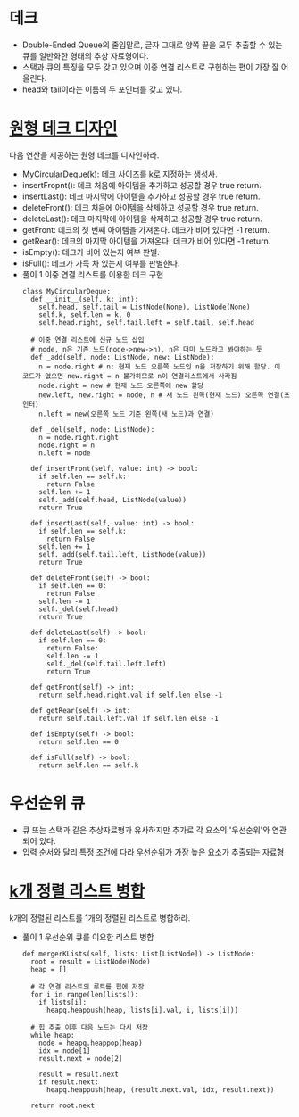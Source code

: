 # 데크
  - Double-Ended Queue의 줄임말로, 글자 그대로 양쪽 끝을 모두 추출할 수 있는 큐를 일반화한 형태의 추상 자료형이다.
  - 스택과 큐의 특징을 모두 갖고 있으며 이중 연결 리스트로 구현하는 편이 가장 잘 어울린다.
  - head와 tail이라는 이름의 두 포인터를 갖고 있다.
# [원형 데크 디자인](https://leetcode.com/problems/design-circular-deque/)
다음 연산을 제공하는 원형 데크를 디자인하라.     
  - MyCircularDeque(k): 데크 사이즈를 k로 지정하는 생성사.    
  - insertFropnt(): 데크 처음에 아이템을 추가하고 성공할 경우 true return.     
  - insertLast(): 데크 마지막에 아이템을 추가하고 성공할 경우 true return.     
  - deleteFront(): 데크 처음에 아이템을 삭제하고 성공할 경우 true return.     
  - deleteLast(): 데크 마지막에 아이템을 삭제하고 성공할 경우 true return.    
  - getFront: 데크의 첫 번째 아이템을 가져온다. 데크가 비어 있다면 -1 return.    
  - getRear(): 데크의 마지막 아이템을 가져온다. 데크가 비어 있다면 -1 return.     
  - isEmpty(): 데크가 비어 있는지 여부 판별.      
  - isFull(): 데크가 가득 차 있는지 여부를 판별한다.       
  - 풀이 1 이중 연결 리스트를 이용한 데크 구현
      ``` python3
      class MyCircularDeque:
        def __init__(self, k: int):
          self.head, self.tail = ListNode(None), ListNode(None)
          self.k, self.len = k, 0
          self.head.right, self.tail.left = self.tail, self.head
  
        # 이중 연결 리스트에 신규 노드 삽입
        # node, n은 기존 노드(node->new->n), n은 더미 노드라고 봐야하는 듯
        def _add(self, node: ListNode, new: ListNode):
          n = node.right # n: 현재 노드 오른쪽 노드인 n을 저장하기 위해 할당. 이 코드가 없으면 new.right = n 불가하므로 n이 연결리스트에서 사라짐
          node.right = new # 현재 노드 오른쪽에 new 할당
          new.left, new.right = node, n # 새 노드 왼쪽(현재 노드) 오른쪽 연결(포인터)
          n.left = new(오른쪽 노드 기준 왼쪽(새 노드)과 연결)
  
        def _del(self, node: ListNode):
          n = node.right.right
          node.right = n
          n.left = node
  
        def insertFront(self, value: int) -> bool:
          if self.len == self.k:
            return False
          self.len += 1
          self._add(self.head, ListNode(value))
          return True
    
        def insertLast(self, value: int) -> bool:
          if self.len == self.k:
            return False
          self.len += 1
          self._add(self.tail.left, ListNode(value))
          return True
    
        def deleteFront(self) -> bool:
          if self.len == 0:
            retrun False
          self.len -= 1
          self._del(self.head)
          return True
    
        def deleteLast(self) -> bool:
          if self.len == 0:
            return False:
            self.len -= 1
            self._del(self.tail.left.left)
            return True
  
        def getFront(self) -> int:
          return self.head.right.val if self.len else -1
  
        def getRear(self) -> int:
          return self.tail.left.val if self.len else -1
  
        def isEmpty(self) -> bool:
          return self.len == 0
  
        def isFull(self) -> bool:
          return self.len == self.k
      ```

# 우선순위 큐
  - 큐 또는 스택과 같은 추상자료형과 유사하지만 추가로 각 요소의 '우선순위'와 연관되어 있다.
  - 입력 순서와 달리 특정 조건에 다라 우선순위가 가장 높은 요소가 추출되는 자료형

# [k개 정렬 리스트 병합](https://leetcode.com/problems/merge-k-sorted-lists/)
k개의 정렬된 리스트를 1개의 정렬된 리스트로 병합하라.

- 풀이 1 우선순위 큐를 이요한 리스트 병합
  ```python3
  def mergerKLists(self, lists: List[ListNode]) -> ListNode:
    root = result = ListNode(Node)
    heap = []

    # 각 연결 리스트의 루트를 힙에 저장
    for i in range(len(lists)):
      if lists[i]:
        heapq.heappush(heap, lists[i].val, i, lists[i]))

    # 힙 추출 이후 다음 노드는 다시 저장
    while heap:
      node = heapq.heappop(heap)
      idx = node[1]
      result.next = node[2]

      result = result.next
      if result.next:
        heapq.heappush(heap, (result.next.val, idx, result.next))

    return root.next
  ```
  
